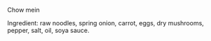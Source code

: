 Chow mein

Ingredient: raw noodles, spring onion, carrot, eggs, dry mushrooms, pepper, salt, oil, soya sauce.
